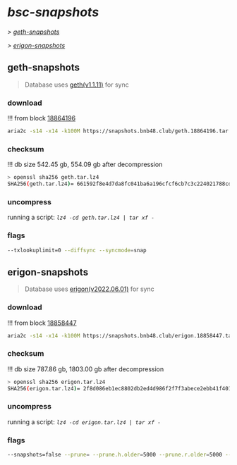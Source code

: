# *bsc-snapshots*


*\> [geth-snapshots](#geth-snapshots)*

*\> [erigon-snapshots](#erigon-snapshots)*


## geth-snapshots


> Database uses [geth(v1.1.11)](https://github.com/bnb-chain/bsc/releases/tag/v1.1.11) for sync


### download

<!-- begin_geth -->

!!! from block [18864196](https://bscscan.com/block/18864196)
```bash
aria2c -s14 -x14 -k100M https://snapshots.bnb48.club/geth.18864196.tar.lz4 -o geth.tar.lz4
```


### checksum


!!! db size 542.45 gb, 554.09 gb after decompression
```bash
> openssl sha256 geth.tar.lz4
SHA256(geth.tar.lz4)= 661592f8e4d7da8fc041ba6a196cfcf6cb7c3c224021788cddb5c05cf79a47b2
```

<!-- end_geth -->

### uncompress


running a script: _`lz4 -cd geth.tar.lz4 | tar xf -`_


### flags


```bash
--txlookuplimit=0 --diffsync --syncmode=snap
```


## erigon-snapshots


> Database uses [erigon(v2022.06.01)](https://github.com/ledgerwatch/erigon/releases/tag/v2022.06.01) for sync


### download

<!-- begin_erigon -->

!!! from block [18858447](https://bscscan.com/block/18858447)
```bash
aria2c -s14 -x14 -k100M https://snapshots.bnb48.club/erigon.18858447.tar.lz4 -o erigon.tar.lz4
```


### checksum


!!! db size 787.86 gb, 1803.00 gb after decompression
```bash
> openssl sha256 erigon.tar.lz4
SHA256(erigon.tar.lz4)= 2f8d086eb1ec8802db2ed4d986f2f7f3abece2ebb41f4014d227246a906735c0
```

<!-- end_erigon -->

### uncompress


running a script: _`lz4 -cd erigon.tar.lz4 | tar xf -`_


### flags


```bash
--snapshots=false --prune= --prune.h.older=5000 --prune.r.older=5000 --prune.t.older=5000 --prune.c.older=5000
```
